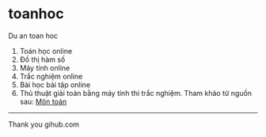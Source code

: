 toanhoc
=======

Du an toan hoc
1. Toán học online
2. Đồ thị hàm số
3. Máy tính online
4. Trắc nghiệm online
5. Bài học bài tập online
6. Thủ thuật giải toán bằng máy tính thi trắc nghiệm.
Tham khảo từ nguồn sau:
[Môn toán](https://hocgiai.com/mon-toan)
*********************
Thank you gihub.com

